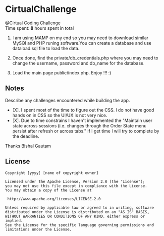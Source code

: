 # CirtualChallenge
@Cirtual Coding Challenge  
Time spent: **8** hours spent in total


 1. I am using MAMP on my end so you may need to download similar MySQl and PHP runing software.You can create a database and  use dataload.sql file to load the data.   

2. Once done, find the private/db_credentials.php where you may need to change the username, password and db_name for the database.

3. Load the main page public/index.php. Enjoy !!! :) 

## Notes

Describe any challenges encountered while building the app.

* [X]. I spent most of the time to figure out the CSS. I do not have good hands on in CSS so the UI/UX is not very nice.
* [X]. Due to time constrains I haven't implemented the "Maintain user state across sessions (i.e. changes through the Order State menu persist after refresh or across tabs." If I get time I will try to complete by the deadline. 

Thanks 
Bishal Gautam 


## License

    Copyright [yyyy] [name of copyright owner]

    Licensed under the Apache License, Version 2.0 (the "License");
    you may not use this file except in compliance with the License.
    You may obtain a copy of the License at

     http://www.apache.org/licenses/LICENSE-2.0

    Unless required by applicable law or agreed to in writing, software
    distributed under the License is distributed on an "AS IS" BASIS,
    WITHOUT WARRANTIES OR CONDITIONS OF ANY KIND, either express or implied.
    See the License for the specific language governing permissions and
    limitations under the License.






